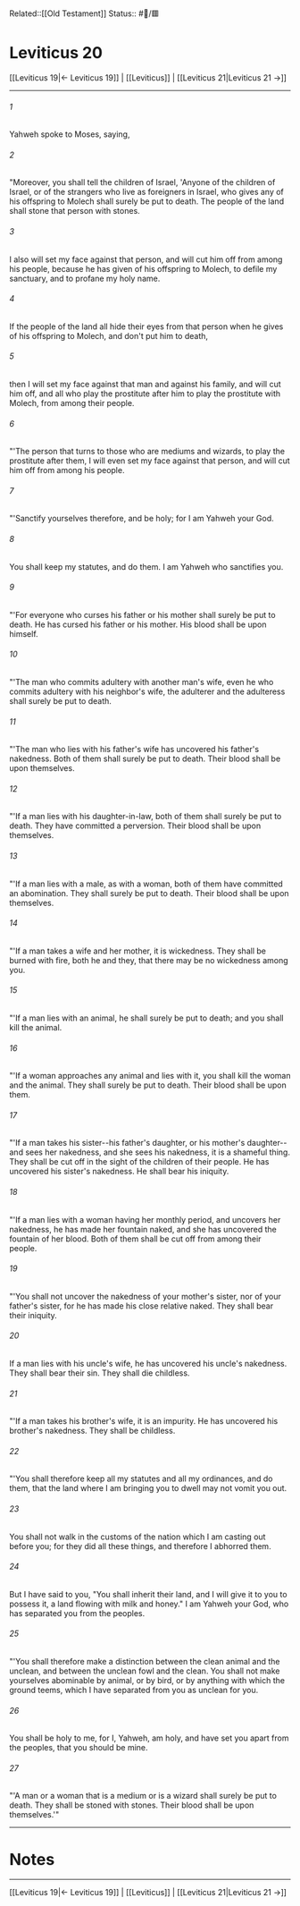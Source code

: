 Related::[[Old Testament]]
Status:: #📖/🟥
# Leviticus 20

[[Leviticus 19|← Leviticus 19]] | [[Leviticus]] | [[Leviticus 21|Leviticus 21 →]]
***



###### 1 
Yahweh spoke to Moses, saying, 

###### 2 
"Moreover, you shall tell the children of Israel, 'Anyone of the children of Israel, or of the strangers who live as foreigners in Israel, who gives any of his offspring to Molech shall surely be put to death. The people of the land shall stone that person with stones. 

###### 3 
I also will set my face against that person, and will cut him off from among his people, because he has given of his offspring to Molech, to defile my sanctuary, and to profane my holy name. 

###### 4 
If the people of the land all hide their eyes from that person when he gives of his offspring to Molech, and don't put him to death, 

###### 5 
then I will set my face against that man and against his family, and will cut him off, and all who play the prostitute after him to play the prostitute with Molech, from among their people. 

###### 6 
"'The person that turns to those who are mediums and wizards, to play the prostitute after them, I will even set my face against that person, and will cut him off from among his people. 

###### 7 
"'Sanctify yourselves therefore, and be holy; for I am Yahweh your God. 

###### 8 
You shall keep my statutes, and do them. I am Yahweh who sanctifies you. 

###### 9 
"'For everyone who curses his father or his mother shall surely be put to death. He has cursed his father or his mother. His blood shall be upon himself. 

###### 10 
"'The man who commits adultery with another man's wife, even he who commits adultery with his neighbor's wife, the adulterer and the adulteress shall surely be put to death. 

###### 11 
"'The man who lies with his father's wife has uncovered his father's nakedness. Both of them shall surely be put to death. Their blood shall be upon themselves. 

###### 12 
"'If a man lies with his daughter-in-law, both of them shall surely be put to death. They have committed a perversion. Their blood shall be upon themselves. 

###### 13 
"'If a man lies with a male, as with a woman, both of them have committed an abomination. They shall surely be put to death. Their blood shall be upon themselves. 

###### 14 
"'If a man takes a wife and her mother, it is wickedness. They shall be burned with fire, both he and they, that there may be no wickedness among you. 

###### 15 
"'If a man lies with an animal, he shall surely be put to death; and you shall kill the animal. 

###### 16 
"'If a woman approaches any animal and lies with it, you shall kill the woman and the animal. They shall surely be put to death. Their blood shall be upon them. 

###### 17 
"'If a man takes his sister--his father's daughter, or his mother's daughter--and sees her nakedness, and she sees his nakedness, it is a shameful thing. They shall be cut off in the sight of the children of their people. He has uncovered his sister's nakedness. He shall bear his iniquity. 

###### 18 
"'If a man lies with a woman having her monthly period, and uncovers her nakedness, he has made her fountain naked, and she has uncovered the fountain of her blood. Both of them shall be cut off from among their people. 

###### 19 
"'You shall not uncover the nakedness of your mother's sister, nor of your father's sister, for he has made his close relative naked. They shall bear their iniquity. 

###### 20 
If a man lies with his uncle's wife, he has uncovered his uncle's nakedness. They shall bear their sin. They shall die childless. 

###### 21 
"'If a man takes his brother's wife, it is an impurity. He has uncovered his brother's nakedness. They shall be childless. 

###### 22 
"'You shall therefore keep all my statutes and all my ordinances, and do them, that the land where I am bringing you to dwell may not vomit you out. 

###### 23 
You shall not walk in the customs of the nation which I am casting out before you; for they did all these things, and therefore I abhorred them. 

###### 24 
But I have said to you, "You shall inherit their land, and I will give it to you to possess it, a land flowing with milk and honey." I am Yahweh your God, who has separated you from the peoples. 

###### 25 
"'You shall therefore make a distinction between the clean animal and the unclean, and between the unclean fowl and the clean. You shall not make yourselves abominable by animal, or by bird, or by anything with which the ground teems, which I have separated from you as unclean for you. 

###### 26 
You shall be holy to me, for I, Yahweh, am holy, and have set you apart from the peoples, that you should be mine. 

###### 27 
"'A man or a woman that is a medium or is a wizard shall surely be put to death. They shall be stoned with stones. Their blood shall be upon themselves.'"

---
# Notes


***
[[Leviticus 19|← Leviticus 19]] | [[Leviticus]] | [[Leviticus 21|Leviticus 21 →]]
